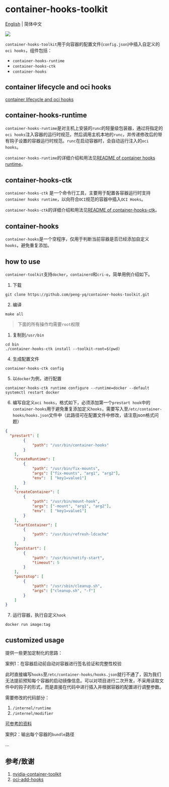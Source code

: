 # container-hooks-toolkit

[English](./README-EN.md) | 简体中文

<img src= "https://cdn.jsdelivr.net/gh/peng-yq/Gallery/202405191729398.png">

`container-hooks-toolkit`用于向容器的配置文件(`config.json`)中插入自定义的`oci hooks`，组件包括：

- `container-hooks-runtime`
- `container-hooks-ctk`
- `container-hooks`

## container lifecycle and oci hooks

[container lifecycle and oci hooks](./container-lifecycle-hooks.md)

## container-hooks-runtime

`container-hooks-runtime`是对主机上安装的`runc`的轻量级包装器，通过将指定的`oci hooks`注入容器的运行时规范，然后调用主机本地的`runc`，并传递修改后的带有钩子设置的容器运行时规范。`runc`在启动容器时，会自动运行注入的`oci hooks`。

`container-hooks-runtime`的详细介绍和用法见[README of container hooks runtime](./cmd/container-hooks-runtime/README.md)。

## container-hooks-ctk

`container-hooks-ctk` 是一个命令行工具，主要用于配置各容器运行时支持`container hooks runtime`，以向符合`OCI`规范的容器中插入`OCI Hooks`。

`container-hooks-ctk`的详细介绍和用法见[README of container-hooks-ctk](./cmd/container-hooks-ctk/README.md)。

## container-hooks 

`container-hooks`是一个空程序，仅用于判断当前容器是否已经添加自定义`hooks`，避免重复添加。

## how to use

`container-toolkit`支持`docker`，`containerd`和`cri-o`，简单用例介绍如下。

1. 下载

```shell
git clone https://github.com/peng-yq/container-hooks-toolkit.git
```

2. 编译

```shell
make all
```

> 下面的所有操作均需要`root`权限

1. 复制到`/usr/bin`

```shell
cd bin
./container-hooks-ctk install --toolkit-root=$(pwd)
```

4. 生成配置文件

```shell
container-hooks-ctk config
```

5. 以`docker`为例，进行配置

```shell
container-hooks-ctk runtime configure --runtime=docker --default
systemctl restart docker
```

6. 编写自定义`oci hooks`，格式如下，必须添加第一个`prestart hook`中的`container-hooks`用于避免重复添加定义`hooks`，需要写入至`/etc/container-hooks/hooks.json`文件中（此路径可在配置文件中修改，请注意json格式问题）

```json
{
  "prestart": [
        {
            "path": "/usr/bin/container-hooks"
        }
    ],
    "createRuntime": [
        {
            "path": "/usr/bin/fix-mounts",
            "args": ["fix-mounts", "arg1", "arg2"],
            "env":  [ "key1=value1"]
        }
    ],
    "createContainer": [
        {
            "path": "/usr/bin/mount-hook",
            "args": ["-mount", "arg1", "arg2"],
            "env":  [ "key1=value1"]
        }
    ],
    "startContainer": [
        {
            "path": "/usr/bin/refresh-ldcache"
        }
    ],
    "poststart": [
        {
            "path": "/usr/bin/notify-start",
            "timeout": 5
        }
    ],
    "poststop": [
        {
            "path": "/usr/sbin/cleanup.sh",
            "args": ["cleanup.sh", "-f"]
        }
    ]
}
```

7. 运行容器，执行自定义`hook`

```shell
docker run image:tag
```

## customized usage

提供一些更加定制化的思路：

案例1：在容器启动前自动对容器进行签名验证和完整性校验

此时直接编写`hooks`至`/etc/container-hooks/hooks.json`就行不通了，因为我们无法提前预知每个容器的启动镜像信息。可以对项目进行二次开发，不采用读取文件中的钩子的形式，而是直接在代码中进行插入并根据容器的配置进行调整参数。

需要修改的代码部分：

1. `/internel/runtime`
2. `/internel/modifier`

[可参考的资料](https://peng-yq.github.io/2023/09/07/runc/)

案例2：输出每个容器的`bundle`路径

...

## 参考/致谢

1. [nvidia-container-toolkit](https://github.com/NVIDIA/nvidia-container-toolkit)
2. [oci-add-hooks](https://github.com/awslabs/oci-add-hooks)